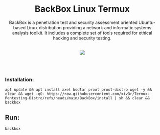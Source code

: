 # <h1 align="center"> BackBox Linux Termux</h1>
<p align="center"> BackBox is a penetration test and security assessment oriented Ubuntu-based Linux distribution providing a network and informatic systems analysis toolkit. It includes a complete set of tools required for ethical hacking and security testing.</p>

<br>

<div align="center"><img src="https://github.com/xiv3r/Termux-Pentesting-Distro/blob/main/BackBox/backbox.png">
</div>

<br></br>


### Installation:
```
apt update && apt install axel bsdtar proot proot-distro wget -y && clear && wget -qO- https://raw.githubusercontent.com/xiv3r/Termux-Pentesting-Distro/refs/heads/main/BackBox/install | sh && clear && backbox
```
## Run:
```
backbox
```
